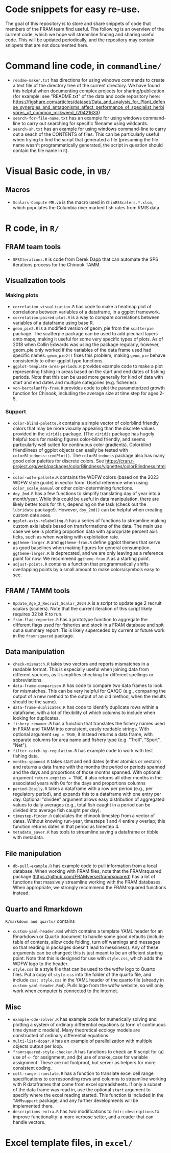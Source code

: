 # Code snippets for easy re-use.

The goal of this repository is to store and share snippets of code that members of the FRAM team find useful. The following is an overview of the current code, which we hope will streamline finding and sharing useful code. This will be updated periodically, and the repository may contain snippets that are not documented here.

# Command line code, in `commandline/`

- `readme-maker.txt` has directions for using windows commands to create a text file of the directory tree of the current directory. We have found this helpful when documenting complex projects for sharing/publication (for example: see "README.txt" of the data and code repository here: https://figshare.com/articles/dataset/Data_and_analysis_for_Plant_defense_synergies_and_antagonisms_affect_performance_of_specialist_herbivores_of_common_milkweed_/20421633)
- `search-for-file-name.txt` has an example for using windows command-line to carry out searching for specific filename using wildcards.
- `search-sh.txt` has an example for using windows command-line to carry out a seach of the CONTENTS of files. This can be particularly useful when trying to find the script that generated a file (presuming the file name wasn't programmatically generated, the script in question should contain the file name in it).

# Visual Basic code, in `VB/`

## Macros

- `Scalars-Compute-MR.vb` is the macro used in `ChinRSScalers.*.xlsm`, which populates the Columbia river marked fish rates from RMIS data. 

# R code, in `R/`

## FRAM team tools

- `SPSIterations.R` is code from Derek Dapp that can automate the SPS iterations process for the Chinook TAMM.

## Visualization tools

### Making plots

- `correlation_visualization.R` has code to make a heatmap plot of correlations between
variables of a dataframe, in a ggplot framework.
- `correlation-paired-plot.R` is a way to compare correlations between variables of a dataframe using base R.
- `geom_pie2.R` is a modified version of geom_pie from the `scatterpie` package. The scatterpie package
can be used to add piechart layers onto maps, making it useful for some very specific types of plots. As of 2018 when Collin Edwards was using the package regularly, however, geom_pie only worked if the variables of the data frame used had specific names. `geom_pie2()` fixes this problem, making `geom_pie` behave consistently to other ggplot type functions.
- `ggplot-template-area-periods.R` provides example code to make a plot representing fishing in areas based on the start and end dates of fishing periods. Note that this can be used more generally for kind of data with start and end dates and multiple categories (e.g. fisheries).
- `von-bertalanffy-fram.R` provides code to plot the parameterized growth function for Chinook, including the average size at time step for ages 2-5. 

### Support
- `color-blind-palette.R` contains a simple vector of colorblind friendly colors
that may be more visually appealing than the discrete values provided in the `viridis` package. (The `viridis` package has hugely helpful tools for making figures color-blind friendly, and seems particularly well suited for continuous color gradients). Colorblind friendliness of ggplot objects can easily be tested with `colorBlindness::cvdPlot()`. The `colorBlindness` package also has many good color palettes for discrete
colors. See https://cran.r-project.org/web/packages/colorBlindness/vignettes/colorBlindness.html.
- `color-wdfw-pallete.R` contains the WDFW colors (based on the 2023 WDFW style guide) in vector form. Useful reference when using `color_scale_manual` or other color-determining functions.
- `doy_2md.R` has a few functions to simplify translating day of year into a month/year. While this could
be useful in data manipulation, there are likely better tools for this, depending on the task (check out the `lubridate` package!). However, `doy_2md()` can be helpful when creating custom date axes. 
- `ggplot-axis-relabeling.R` has a series of functions to streamline making custom axis labels
based on transformations of the data. The main use case we see is plotting proportion data
with appropriate percent axis ticks, such as when working with exploitation rate.
- `ggtheme-larger.R` and `ggtheme-fram.R` define ggplot themes that serve as good baselines when making figures for general consumption. `ggtheme-larger.R` is deprecated, and we are only leaving as a reference point for now. We recommend `ggtheme-fram.R` as a starting point.
- `adjust-points.R` contains a function that programmatically shifts overlapping points by a small amount to make colors/symbols easy to see.  


## FRAM / TAMM tools

- `Update_Age_2_Recruit_Scalar_2024.R` is a script to update age 2 recruit scalars (scalers). Note that the current iteration of this script likely requires 32 bit R to run.
- `fram-flag-reporter.R` has a prototype function to aggregate the different flags used for fisheries and stock in a FRAM database and spit out a summary report. Tis is likely superceded by current or future work in the `framrsquared` package.


## Data manipulation

- `check-mismatch.R` takes two vectors and reports mismatches in a readable format. This is especially useful when joining data from different sources, as it simplifies checking for different spellings or abbreviations.
- `data-frame-comparison.R` has code to compare two data frames to look for mismatches. 
This can be very helpful for QA/QC (e.g., comparing the output of a new method to the output of
an old method, when the results should be the same).
- `data-frame-duplicates.R` has code to identify duplicate rows within a dataframe, with a lot of flexibility of which columns to include when looking for duplicates.
- `fishery-renamer.R` has a function that translates the fishery names used in FRAM
and TAMM into consistent, easily readable strings. With optional argument `sep = TRUE`, it instead
returns a data frame, with separate columns for area name and fishery type (e.g. "Troll", "Sport", "Net").
- `filter-catch-by-regulation.R` has example code to work with test fishing data. 
- `months-spanned.R` takes start and end dates (either atomics or vectors) and returns a data frame with the months the period or periods spanned and the days and proportions of those months spanned. With optional argument `return.empties = TRUE`, it also returns all other months in the associated years with 0s for the days and proportions columns
- `period-2daily.R` takes a dataframe with a row per period (e.g., per regulatory period), and expands this
to a dataframe with one entry per day. Optional "dividee" argument allows easy distribution of aggregated values to daily averages (e.g., total fish caught in a period can be divided into average fish caught per day).
- `timestep-finder.R` calculates the chinook timestep from a vector of dates. Without knowing run-year, timesteps 1 and 4 entirely overlap; this function returns dates in that period as timestep 4.
- `metadata_saver.R` has tools to streamline saving a dataframe or tibble with metadata.

## File manipulation

- `db-pull-example.R` has example code to pull information from a local database. When working with FRAM files, note that the FRAMrsquared package (https://github.com/FRAMverse/framrsquared) has a lot of functions that massively streamline working with the FRAM databases. When appropriate, we strongly recommend the FRAMrsquared functions instead. 

## Quarto and Rmarkdown

`R/markdown and quarto/` contains 

- `custom-yaml-header.Rmd` which contains a template YAML header for an
Rmarkdown or Quarto document to handle some good defaults (include table of contents, allow
code folding, turn off warnings and messages so that reading in packages doesn't lead to messiness). Any of these arguments can be changed; this is just meant to be an efficient starting point.
Note that this is designed for use with `style.css`, which adds the WDFW logo to the header.
- `style.css` is a style file that can be used to the wdfw logo to Quarto files. Put a copy of `style.css` into the folder of the quarto file, and include `css: style.css` in the YAML header of the quarto file (already in `custom-yaml-header.Rmd`). Pulls logo from the wdfw website, so will only work when
computer is connected to the internet. 

## Misc

- `example-ode-solver.R` has example code for numerically solving and plotting a system of ordinary differential equations (a form of continuous time dynamic models). Many theoretical ecology models are constructed of ordinary differential equations.
- `multi-list-dopar.R` has an example of parallelization with multiple objects output per loop. 
- `framrsquared-style-checker.R` has functions to check an R script for (a) use of `<-` for assignment, and (b) use of snake_case for variable assignment. These are not foolproof, but server as helpers for more consistent coding.
- `cell-range-translate.R` has a function to translate excel cell range specifications to corresponding rows and columns to streamline working with R dataframes that come from excel spreadsheets. If only a subset of the data frame was read in, use the optional `start` argument to specify where the excel reading started. This function is included in the `TAMMsupport` package, and any further developments will be implemented there.
- `descriptions-extra.R` has two modifications to `fmtr::descriptions` to improve functionality: a more verbose setter, and a reader that can handle vectors.


# Excel template files, in `excel/`


